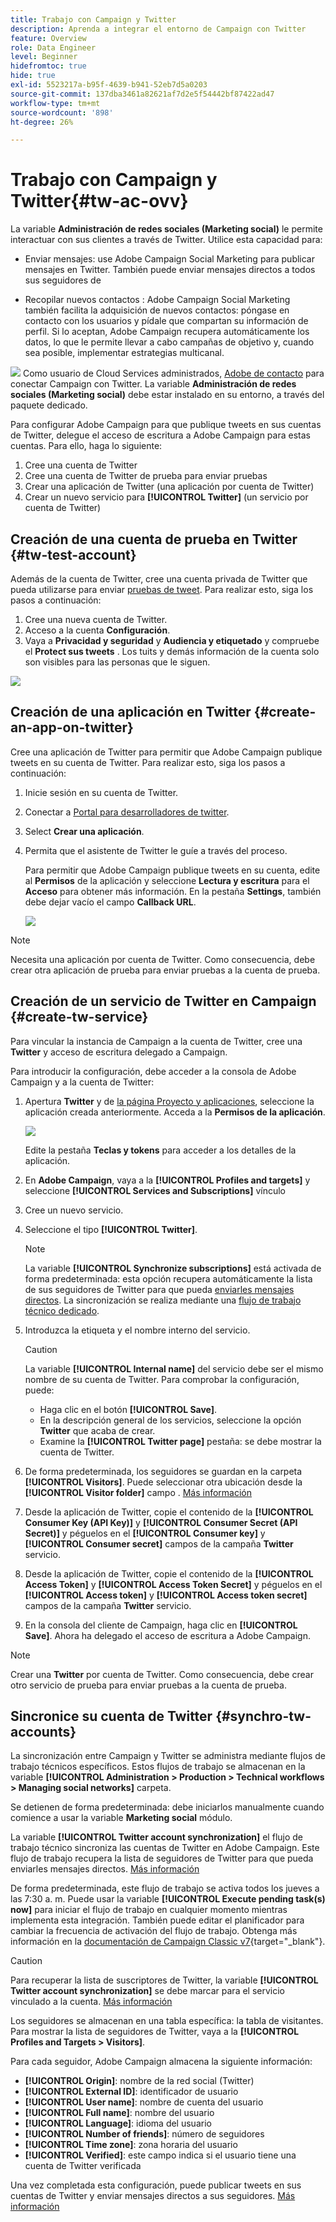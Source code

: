 ```yaml
---
title: Trabajo con Campaign y Twitter
description: Aprenda a integrar el entorno de Campaign con Twitter
feature: Overview
role: Data Engineer
level: Beginner
hidefromtoc: true
hide: true
exl-id: 5523217a-b95f-4639-b941-52eb7d5a0203
source-git-commit: 137dba3461a82621af7d2e5f54442bf87422ad47
workflow-type: tm+mt
source-wordcount: '898'
ht-degree: 26%

---
```


# Trabajo con Campaign y Twitter{#tw-ac-ovv}

La variable **Administración de redes sociales (Marketing social)** le permite interactuar con sus clientes a través de Twitter. Utilice esta capacidad para:

* Enviar mensajes: use Adobe Campaign Social Marketing para publicar mensajes en Twitter. También puede enviar mensajes directos a todos sus seguidores de 

* Recopilar nuevos contactos : Adobe Campaign Social Marketing también facilita la adquisición de nuevos contactos: póngase en contacto con los usuarios y pídale que compartan su información de perfil. Si lo aceptan, Adobe Campaign recupera automáticamente los datos, lo que le permite llevar a cabo campañas de objetivo y, cuando sea posible, implementar estrategias multicanal.

![](../assets/do-not-localize/speech.png)  Como usuario de Cloud Services administrados, [Adobe de contacto](../start/campaign-faq.md#support) para conectar Campaign con Twitter. La variable  **Administración de redes sociales (Marketing social)** debe estar instalado en su entorno, a través del paquete dedicado.


Para configurar Adobe Campaign para que publique tweets en sus cuentas de Twitter, delegue el acceso de escritura a Adobe Campaign para estas cuentas. Para ello, haga lo siguiente:

1. Cree una cuenta de Twitter
1. Cree una cuenta de Twitter de prueba para enviar pruebas
1. Crear una aplicación de Twitter (una aplicación por cuenta de Twitter)
1. Crear un nuevo servicio para **[!UICONTROL Twitter]** (un servicio por cuenta de Twitter)

## Creación de una cuenta de prueba en Twitter {#tw-test-account}

Además de la cuenta de Twitter, cree una cuenta privada de Twitter que pueda utilizarse para enviar [pruebas de tweet](../send/twitter.md#send-tw-proofs). Para realizar esto, siga los pasos a continuación:

1. Cree una nueva cuenta de Twitter.
1. Acceso a la cuenta  **Configuración**.
1. Vaya a **Privacidad y seguridad** y **Audiencia y etiquetado** y compruebe el **Protect sus tweets** . Los tuits y demás información de la cuenta solo son visibles para las personas que le siguen.

![](assets/social_tw_test_page.png)

## Creación de una aplicación en Twitter {#create-an-app-on-twitter}

Cree una aplicación de Twitter para permitir que Adobe Campaign publique tweets en su cuenta de Twitter.  Para realizar esto, siga los pasos a continuación:

1. Inicie sesión en su cuenta de Twitter.
1. Conectar a [Portal para desarrolladores de twitter](https://developer.twitter.com/en/apps).
1. Select **Crear una aplicación**.
1. Permita que el asistente de Twitter le guíe a través del proceso.

   Para permitir que Adobe Campaign publique tweets en su cuenta, edite al **Permisos** de la aplicación y seleccione **Lectura y escritura** para el **Acceso** para obtener más información. En la pestaña **Settings**, también debe dejar vacío el campo **Callback URL**.

   ![](assets/social_tw_app.png)

>[!NOTE]
>
>Necesita una aplicación por cuenta de Twitter. Como consecuencia, debe crear otra aplicación de prueba para enviar pruebas a la cuenta de prueba.

## Creación de un servicio de Twitter en Campaign {#create-tw-service}

Para vincular la instancia de Campaign a la cuenta de Twitter, cree una **Twitter** y acceso de escritura delegado a Campaign.

Para introducir la configuración, debe acceder a la consola de Adobe Campaign y a la cuenta de Twitter:

1. Apertura **Twitter** y de [la página Proyecto y aplicaciones](https://developer.twitter.com/en/portal/projects-and-apps), seleccione la aplicación creada anteriormente. Acceda a la **Permisos de la aplicación**.

   ![](assets/social_tw_service.png)

   Edite la pestaña **Teclas y tokens** para acceder a los detalles de la aplicación.

1. En **Adobe Campaign**, vaya a la **[!UICONTROL Profiles and targets]** y seleccione **[!UICONTROL Services and Subscriptions]** vínculo
1. Cree un nuevo servicio.
1. Seleccione el tipo **[!UICONTROL Twitter]**.

   >[!NOTE]
   >
   >La variable **[!UICONTROL Synchronize subscriptions]** está activada de forma predeterminada: esta opción recupera automáticamente la lista de sus seguidores de Twitter para que pueda [enviarles mensajes directos](../send/twitter.md#direct-tw-messages). La sincronización se realiza mediante una [flujo de trabajo técnico dedicado](#synchro-tw-accounts).

1. Introduzca la etiqueta y el nombre interno del servicio.

   >[!CAUTION]
   >
   >La variable **[!UICONTROL Internal name]** del servicio debe ser el mismo nombre de su cuenta de Twitter. Para comprobar la configuración, puede:

   * Haga clic en el botón **[!UICONTROL Save]**.
   * En la descripción general de los servicios, seleccione la opción **Twitter** que acaba de crear.
   * Examine la **[!UICONTROL Twitter page]** pestaña: se debe mostrar la cuenta de Twitter.

1. De forma predeterminada, los seguidores se guardan en la carpeta **[!UICONTROL Visitors]**. Puede seleccionar otra ubicación desde la **[!UICONTROL Visitor folder]** campo . [Más información](../send/twitter.md#direct-tw-messages)

1. Desde la aplicación de Twitter, copie el contenido de la **[!UICONTROL Consumer Key (API Key)]** y **[!UICONTROL Consumer Secret (API Secret)]** y péguelos en el **[!UICONTROL Consumer key]** y **[!UICONTROL Consumer secret]** campos de la campaña **Twitter** servicio.

1. Desde la aplicación de Twitter, copie el contenido de la **[!UICONTROL Access Token]** y **[!UICONTROL Access Token Secret]** y péguelos en el **[!UICONTROL Access token]** y **[!UICONTROL Access token secret]** campos de la campaña **Twitter** servicio.

1. En la consola del cliente de Campaign, haga clic en **[!UICONTROL Save]**. Ahora ha delegado el acceso de escritura a Adobe Campaign.


>[!NOTE]
>
>Crear una **Twitter** por cuenta de Twitter. Como consecuencia, debe crear otro servicio de prueba para enviar pruebas a la cuenta de prueba.

## Sincronice su cuenta de Twitter {#synchro-tw-accounts}

La sincronización entre Campaign y Twitter se administra mediante flujos de trabajo técnicos específicos. Estos flujos de trabajo se almacenan en la variable **[!UICONTROL Administration > Production > Technical workflows > Managing social networks]** carpeta.

Se detienen de forma predeterminada: debe iniciarlos manualmente cuando comience a usar la variable **Marketing social** módulo.

La variable **[!UICONTROL Twitter account synchronization]** el flujo de trabajo técnico sincroniza las cuentas de Twitter en Adobe Campaign. Este flujo de trabajo recupera la lista de seguidores de Twitter para que pueda enviarles mensajes directos. [Más información](../send/twitter.md#direct-tw-messages)

De forma predeterminada, este flujo de trabajo se activa todos los jueves a las 7:30 a. m. Puede usar la variable **[!UICONTROL Execute pending task(s) now]** para iniciar el flujo de trabajo en cualquier momento mientras implementa esta integración.  También puede editar el planificador para cambiar la frecuencia de activación del flujo de trabajo. Obtenga más información en la [documentación de Campaign Classic v7](https://experienceleague.adobe.com/docs/campaign-classic/using/automating-with-workflows/flow-control-activities/scheduler.html){target=&quot;_blank&quot;}.

>[!CAUTION]
>
>Para recuperar la lista de suscriptores de Twitter, la variable **[!UICONTROL Twitter account synchronization]** se debe marcar para el servicio vinculado a la cuenta. [Más información](#create-tw-service)

Los seguidores se almacenan en una tabla específica: la tabla de visitantes. Para mostrar la lista de seguidores de Twitter, vaya a la **[!UICONTROL Profiles and Targets > Visitors]**.

Para cada seguidor, Adobe Campaign almacena la siguiente información:

* **[!UICONTROL Origin]**: nombre de la red social (Twitter)
* **[!UICONTROL External ID]**: identificador de usuario
* **[!UICONTROL User name]**: nombre de cuenta del usuario
* **[!UICONTROL Full name]**: nombre del usuario
* **[!UICONTROL Language]**: idioma del usuario
* **[!UICONTROL Number of friends]**: número de seguidores
* **[!UICONTROL Time zone]**: zona horaria del usuario
* **[!UICONTROL Verified]**: este campo indica si el usuario tiene una cuenta de Twitter verificada

Una vez completada esta configuración, puede publicar tweets en sus cuentas de Twitter y enviar mensajes directos a sus seguidores. [Más información](../send/twitter.md)
